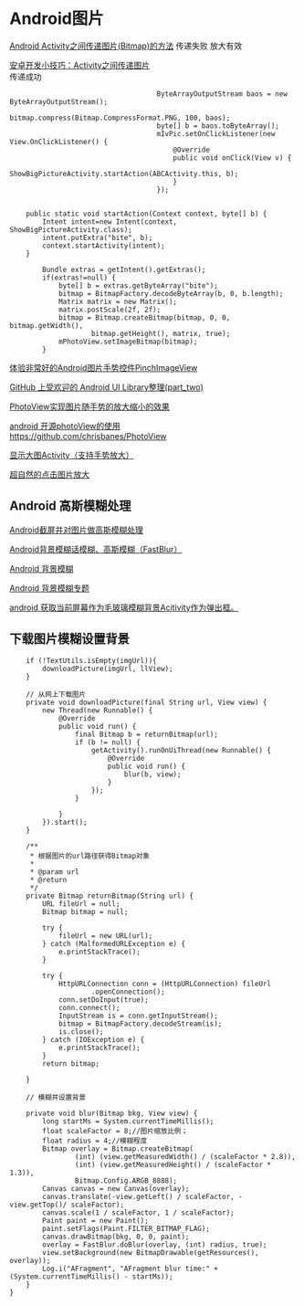 Android图片
===

[Android Activity之间传递图片(Bitmap)的方法](https://www.jb51.net/article/40747.htm) 
传递失败 放大有效

[安卓开发小技巧：Activity之间传递图片](https://www.jianshu.com/p/e7e856bd17f2)  
传递成功

~~~~
                                    ByteArrayOutputStream baos = new ByteArrayOutputStream();
                                    bitmap.compress(Bitmap.CompressFormat.PNG, 100, baos);
                                    byte[] b = baos.toByteArray();
                                    mIvPic.setOnClickListener(new View.OnClickListener() {
                                        @Override
                                        public void onClick(View v) {
                                            ShowBigPictureActivity.startAction(ABCActivity.this, b);
                                        }
                                    });
                                    
                                    
    public static void startAction(Context context, byte[] b) {
        Intent intent=new Intent(context, ShowBigPictureActivity.class);
        intent.putExtra("bite", b);
        context.startActivity(intent);
    }
    
        Bundle extras = getIntent().getExtras();
        if(extras!=null) {
            byte[] b = extras.getByteArray("bite");
            bitmap = BitmapFactory.decodeByteArray(b, 0, b.length);
            Matrix matrix = new Matrix();
            matrix.postScale(2f, 2f);
            bitmap = Bitmap.createBitmap(bitmap, 0, 0, bitmap.getWidth(),
                    bitmap.getHeight(), matrix, true);
            mPhotoView.setImageBitmap(bitmap);
        }

~~~~

[体验非常好的Android图片手势控件PinchImageView](http://www.codesocang.com/kj-imageview/36647.html)  

[GitHub 上受欢迎的 Android UI Library整理(part_two)](https://blog.csdn.net/longxuanzhigu/article/details/93590773)  


[PhotoView实现图片随手势的放大缩小的效果](https://www.cnblogs.com/ruichenblogs/p/5192893.html)  

[android 开源photoView的使用](https://www.jianshu.com/p/6e38712e310f)  
https://github.com/chrisbanes/PhotoView   


[显示大图Activity（支持手势放大）](https://www.cnblogs.com/zyandroid/p/5013212.html)  

[超自然的点击图片放大](https://www.jianshu.com/p/d59d683609e1)  

Android 高斯模糊处理
---

[Android截屏并对图片做高斯模糊处理](https://gqdy365.iteye.com/blog/2193913)  

[Android背景模糊话模糊、高斯模糊（FastBlur）](https://blog.csdn.net/blank__box/article/details/80099359)  

[Android 背景模糊](https://www.csdn.net/gather_2e/MtTakgwsNzgwNC1ibG9n.html)  

[Android 背景模糊专题](https://blog.csdn.net/L25000/article/details/46550017)  

[android 获取当前屏幕作为毛玻璃模糊背景Acitivity作为弹出框。](https://www.cnblogs.com/CharlesGrant/p/4813735.html)  

下载图片模糊设置背景
---
~~~
    if (!TextUtils.isEmpty(imgUrl)){
        downloadPicture(imgUrl, llView);
    }

    // 从网上下载图片
    private void downloadPicture(final String url, View view) {
        new Thread(new Runnable() {
            @Override
            public void run() {
                final Bitmap b = returnBitmap(url);
                if (b != null) {
                    getActivity().runOnUiThread(new Runnable() {
                        @Override
                        public void run() {
                            blur(b, view);
                        }
                    });
                }

            }
        }).start();
    }

    /**
     * 根据图片的url路径获得Bitmap对象
     *
     * @param url
     * @return
     */
    private Bitmap returnBitmap(String url) {
        URL fileUrl = null;
        Bitmap bitmap = null;

        try {
            fileUrl = new URL(url);
        } catch (MalformedURLException e) {
            e.printStackTrace();
        }

        try {
            HttpURLConnection conn = (HttpURLConnection) fileUrl
                    .openConnection();
            conn.setDoInput(true);
            conn.connect();
            InputStream is = conn.getInputStream();
            bitmap = BitmapFactory.decodeStream(is);
            is.close();
        } catch (IOException e) {
            e.printStackTrace();
        }
        return bitmap;

    }

    // 模糊并设置背景

    private void blur(Bitmap bkg, View view) {
        long startMs = System.currentTimeMillis();
        float scaleFactor = 8;//图片缩放比例；
        float radius = 4;//模糊程度
        Bitmap overlay = Bitmap.createBitmap(
                (int) (view.getMeasuredWidth() / (scaleFactor * 2.8)),
                (int) (view.getMeasuredHeight() / (scaleFactor * 1.3)),
                Bitmap.Config.ARGB_8888);
        Canvas canvas = new Canvas(overlay);
        canvas.translate(-view.getLeft() / scaleFactor, -view.getTop()/ scaleFactor);
        canvas.scale(1 / scaleFactor, 1 / scaleFactor);
        Paint paint = new Paint();
        paint.setFlags(Paint.FILTER_BITMAP_FLAG);
        canvas.drawBitmap(bkg, 0, 0, paint);
        overlay = FastBlur.doBlur(overlay, (int) radius, true);
        view.setBackground(new BitmapDrawable(getResources(), overlay));
        Log.i("AFragment", "AFragment blur time:" + (System.currentTimeMillis() - startMs));
    }
}


~~~





